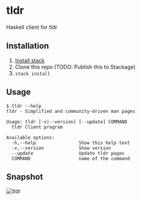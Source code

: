 # tldr

Haskell client for tldr

## Installation

1. [Install stack](https://docs.haskellstack.org/en/stable/README/#how-to-install)
2. Clone this repo  (TODO: Publish this to Stackage)
3. `stack install`

## Usage

``` shellsession
$ tldr --help
tldr - Simplified and community-driven man pages

Usage: tldr [-v|--version] [--update] COMMAND
  tldr Client program

Available options:
  -h,--help                Show this help text
  -v,--version             Show version
  --update                 Update tldr pages
  COMMAND                  name of the command
```

## Snapshot

![tldr](https://cloud.githubusercontent.com/assets/737477/24076451/2a5a604c-0c57-11e7-9bf7-13d76e8e7f12.png)


